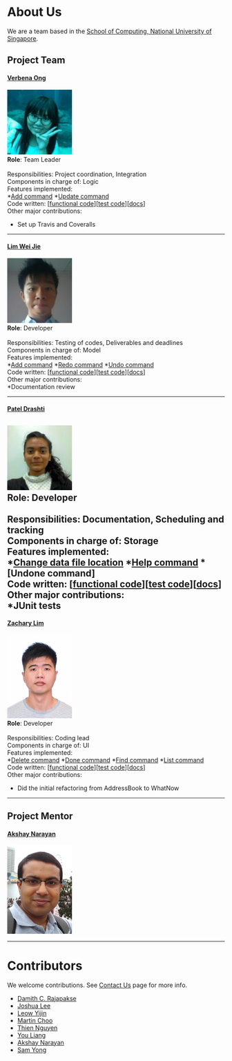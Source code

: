 <!--- //@@author A0139128A --->
# About Us

We are a team based in the [School of Computing, National University of Singapore](http://www.comp.nus.edu.sg).

## Project Team
<!--- A0126240W --->
#### [Verbena Ong](http://github.com/Verbena) 
<img src="images/Verbena.jpg" width="150"><br>
**Role**: Team Leader<br>  
Responsibilities: Project coordination, Integration<br>
Components in charge of: Logic<br>
Features implemented:<br>
*[Add command](https://github.com/CS2103AUG2016-W15-C4/main/blob/master/docs/UserGuide.md#adding-a-task-add)
*[Update command](https://github.com/CS2103AUG2016-W15-C4/main/blob/master/docs/UserGuide.md#updating-a-task-update)<br>
Code written: [[functional code](A0126240W.md)][[test code](A0126240W.md)][[docs](A0126240W.md)]<br>
Other major contributions:<br>
* Set up Travis and Coveralls 
-----
<!--- A0139128A --->
#### [Lim Wei Jie](http://github.com/1o0p3r)
<img src="images/Weijie.jpg" width="150"><br>
**Role**: Developer<br>  
Responsibilities: Testing of codes, Deliverables and deadlines<br>
Components in charge of: Model<br>
Features implemented:<br>
*[Add command](https://github.com/CS2103AUG2016-W15-C4/main/blob/master/docs/UserGuide.md#adding-a-task-add)
*[Redo command](https://github.com/CS2103AUG2016-W15-C4/main/blob/master/docs/UserGuide.md#redoing-the-previous-action-redo)
*[Undo command](https://github.com/CS2103AUG2016-W15-C4/main/blob/master/docs/UserGuide.md#undoing-the-previous-action-undo)<br>
Code written: [[functional code](A0139128A.md)][[test code](A0139128A.md)][[docs](A0139128A.md)]<br>
Other major contributions:<br>
*Documentation review

-----
<!--- A0141021H --->
#### [Patel Drashti](http://github.com/Drashti96)
<img src="images/Drashti.jpg" width="150"><br>
**Role**: Developer<br>  
Responsibilities: Documentation, Scheduling and tracking<br>
Components in charge of: Storage<br>
Features implemented:<br>
*[Change data file location](https://github.com/CS2103AUG2016-W15-C4/main/blob/master/docs/UserGuide.md#saving-the-data)
*[Help command](https://github.com/CS2103AUG2016-W15-C4/main/blob/master/docs/UserGuide.md#viewing-help-help)
*[Undone command]<br>
Code written: [[functional code](A0141021H.md)][[test code](A0141021H.md)][[docs](A0141021H.md)]<br>
Other major contributions:<br>
*JUnit tests
-----
<!--- A0139772U -->
#### [Zachary Lim](http://github.com/zachylimwl)
<img src="images/Zachary2.jpg" width="150"><br>
**Role**: Developer<br>  
Responsibilities: Coding lead<br>
Components in charge of: UI<br>
Features implemented:<br>
*[Delete command](https://github.com/CS2103AUG2016-W15-C4/main/blob/master/docs/UserGuide.md#deleting-a-task-delete)
*[Done command](https://github.com/CS2103AUG2016-W15-C4/main/blob/master/docs/UserGuide.md#marking-a-task-as-completed-done)
*[Find command](https://github.com/CS2103AUG2016-W15-C4/main/blob/master/docs/UserGuide.md#finding-tasks-containing-any-keyword-in-their-description-find)
*[List command](https://github.com/CS2103AUG2016-W15-C4/main/blob/master/docs/UserGuide.md#listing-all-tasks-list)<br>
Code written: [[functional code](A0139772U.md)][[test code](A0139772U.md)][[docs](A0139772U.md)]<br>
Other major contributions:<br>
* Did the initial refactoring from AddressBook to WhatNow
-----
<!---A0141021H --->
## Project Mentor

#### [Akshay Narayan](https://github.com/okkhoy) 
<img src="images/AkshayNarayan.jpg" width="150"><br>

-----

# Contributors

We welcome contributions. See [Contact Us](ContactUs.md) page for more info.
* [Damith C. Rajapakse](http://www.comp.nus.edu.sg/~damithch/)
* [Joshua Lee](https://github.com/lejolly)
* [Leow Yijin](https://github.com/yijinl)
* [Martin Choo](https://github.com/m133225)
* [Thien Nguyen](https://github.com/ndt93)
* [You Liang](https://github.com/yl-coder)
* [Akshay Narayan](https://github.com/se-edu/whatnow-level4/pulls?q=is%3Apr+author%3Aokkhoy)
* [Sam Yong](https://github.com/se-edu/whatnow-level4/pulls?q=is%3Apr+author%3Amauris)